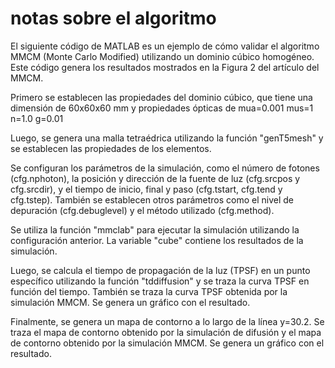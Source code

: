 # notas sobre el algoritmo
El siguiente código de MATLAB es un ejemplo de cómo validar el algoritmo MMCM (Monte Carlo Modified) utilizando un dominio cúbico homogéneo. Este código genera los resultados mostrados en la Figura 2 del artículo del MMCM.

Primero se establecen las propiedades del dominio cúbico, que tiene una dimensión de 60x60x60 mm y propiedades ópticas de 
	mua=0.001 
	mus=1 
	n=1.0 
	g=0.01 

Luego, se genera una malla tetraédrica utilizando la función "genT5mesh" y se establecen las propiedades de los elementos.

Se configuran los parámetros de la simulación, como el número de fotones (cfg.nphoton), la posición y dirección de la fuente de luz (cfg.srcpos y cfg.srcdir), y el tiempo de inicio, final y paso (cfg.tstart, cfg.tend y cfg.tstep). También se establecen otros parámetros como el nivel de depuración (cfg.debuglevel) y el método utilizado (cfg.method).

Se utiliza la función "mmclab" para ejecutar la simulación utilizando la configuración anterior. La variable "cube" contiene los resultados de la simulación.

Luego, se calcula el tiempo de propagación de la luz (TPSF) en un punto específico utilizando la función "tddiffusion" y se traza la curva TPSF en función del tiempo. También se traza la curva TPSF obtenida por la simulación MMCM. Se genera un gráfico con el resultado.

Finalmente, se genera un mapa de contorno a lo largo de la línea y=30.2. Se traza el mapa de contorno obtenido por la simulación de difusión y el mapa de contorno obtenido por la simulación MMCM. Se genera un gráfico con el resultado.

